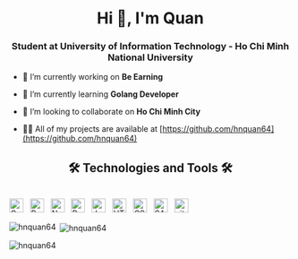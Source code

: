 <h1 align="center">Hi 👋, I'm Quan</h1>
<h3 align="center">Student at University of Information Technology - Ho Chi Minh National University</h3>

- 🔭 I’m currently working on **Be Earning**

- 🌱 I’m currently learning **Golang Developer**

- 👯 I’m looking to collaborate on **Ho Chi Minh City**

- 👨‍💻 All of my projects are available at [https://github.com/hnquan64](https://github.com/hnquan64)


<h2 align="center">🛠 Technologies and Tools 🛠</h2>
<br>
<!-- https://simpleicons.org/ -->
<span><img src="https://img.shields.io/badge/Golang-282C34?logo=go&logoColor=61DAFB" alt="Golang logo" title="Golang" height="25" /></span>
&nbsp;
<span><img src="https://img.shields.io/badge/Python-282C34?logo=python&logoColor=F7DF1E" alt="Python logo" title="Python" height="25" /></span>
&nbsp;
<span><img src="https://img.shields.io/badge/Node.js-282C34?logo=node.js&logoColor=00F200" alt="Node.js logo" title="Node.js" height="25" /></span>
&nbsp;
<span><img src="https://img.shields.io/badge/ReactJS-282C34?logo=react&logoColor=61DAFB" alt="ReactJS logo" title="ReactJS" height="25" /></span>
&nbsp;
<span><img src="https://img.shields.io/badge/JavaScript-282C34?logo=javascript&logoColor=F7DF1E" alt="JavaScript logo" title="JavaScript" height="25" /></span>
&nbsp;
<span><img src="https://img.shields.io/badge/HTML5-282C34?logo=html5&logoColor=E34F26" alt="HTML5 logo" title="HTML5" height="25" /></span>
&nbsp;
<span><img src="https://img.shields.io/badge/CSS3-282C34?logo=css3&logoColor=1572B6" alt="CSS3 logo" title="CSS3" height="25" /></span>
&nbsp;
<span><img src="https://img.shields.io/badge/Sass-282C34?logo=sass&logoColor=CC6699" alt="SASS logo" title="SASS" height="25" /></span>
&nbsp;
<span><img src="https://img.shields.io/badge/git-282C34?logo=git&logoColor=F05032" alt="git logo" title="git" height="25" /></span>
&nbsp;


<br>
<p><img align="left" src="https://github-readme-stats.vercel.app/api/top-langs?username=hnquan64&show_icons=true&locale=en&layout=compact" alt="hnquan64" /></p>

<p>&nbsp;<img align="center" src="https://github-readme-stats.vercel.app/api?username=hnquan64&show_icons=true&locale=en" alt="hnquan64" /></p>

<p><img align="center" src="https://github-readme-streak-stats.herokuapp.com/?user=hnquan64&" alt="hnquan64" /></p>
